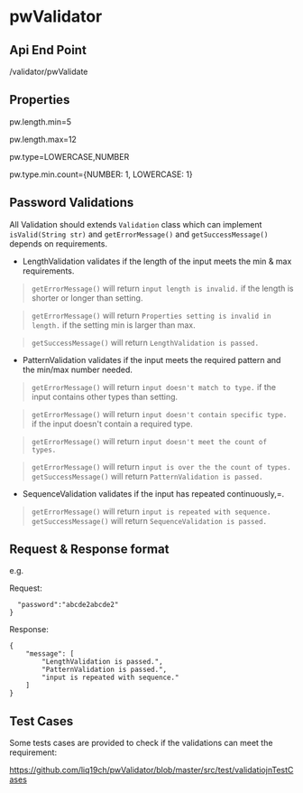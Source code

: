 # pwValidator

## Api End Point
/validator/pwValidate


## Properties 
pw.length.min=5

pw.length.max=12

pw.type=LOWERCASE,NUMBER

pw.type.min.count={NUMBER: 1, LOWERCASE: 1}


## Password Validations

All Validation should extends `Validation` class which can implement `isValid(String str)` and  `getErrorMessage()` and `getSuccessMessage()` depends on requirements.


* LengthValidation validates if the length of the input meets the min & max requirements.

>`getErrorMessage()` will return `input length is invalid.` if the length is shorter or longer than setting.

>`getErrorMessage()` will return `Properties setting is invalid in length.` if the setting min is larger than max.

>`getSuccessMessage()` will return `LengthValidation is passed.`


* PatternValidation validates if the input meets the required pattern and the min/max number needed.

>`getErrorMessage()` will return `input doesn't match to type.` if the input contains other types than setting.

>`getErrorMessage()` will return `input doesn't contain specific type.` if the input doesn't contain a required type.

>`getErrorMessage()` will return `input doesn't meet the count of types.`  

>`getErrorMessage()` will return `input is over the the count of types.`
>`getSuccessMessage()` will return `PatternValidation is passed.`


* SequenceValidation validates if the input has repeated continuously,=.

>`getErrorMessage()` will return `input is repeated with sequence.`
>`getSuccessMessage()` will return `SequenceValidation is passed.`


## Request & Response format

e.g.

Request:

```{
  "password":"abcde2abcde2"
}
```

Response:

```
{
    "message": [
        "LengthValidation is passed.",
        "PatternValidation is passed.",
        "input is repeated with sequence."
    ]
}
```


## Test Cases

Some tests cases are provided to check if the validations can meet the requirement:

https://github.com/liq19ch/pwValidator/blob/master/src/test/validatiojnTestCases
